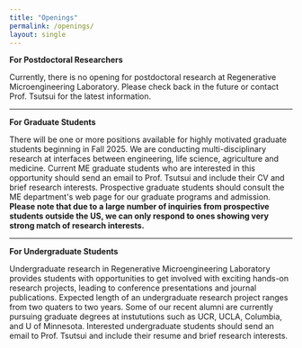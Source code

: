 ```yaml
---
title: "Openings"
permalink: /openings/
layout: single
---
```


**For Postdoctoral Researchers**

Currently, there is no opening for postdoctoral research at Regenerative Microengineering Laboratory. Please check back in the future or contact Prof. Tsutsui for the latest information.

---

**For Graduate Students**

There will be one or more positions available for highly motivated graduate students beginning in Fall 2025. We are conducting multi-disciplinary research at interfaces between engineering, life science, agriculture and medicine. Current ME graduate students who are interested in this opportunity should send an email to Prof. Tsutsui and include their CV and brief research interests. Prospective graduate students should consult the ME department's web page for our graduate programs and admission. <strong>Please note that due to a large number of inquiries from prospective students outside the US, we can only respond to ones showing very strong match of research interests.</strong>

---

**For Undergraduate Students**

Undergraduate research in Regenerative Microengineering Laboratory provides students with opportunities to get involved with exciting hands-on research projects, leading to conference presentations and journal publications. Expected length of an undergraduate research project ranges from two quaters to two years. Some of our recent alumni are currently pursuing graduate degrees at instututions such as UCR, UCLA, Columbia, and U of Minnesota. Interested undergraduate students should send an email to Prof. Tsutsui and include their resume and brief research interests.
